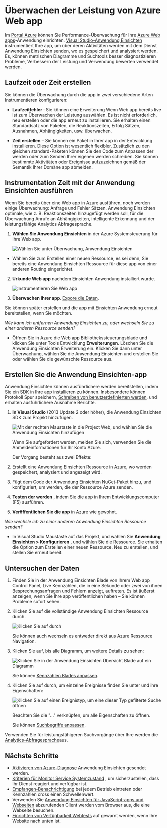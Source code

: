 <properties
    pageTitle="Überwachen der Leistung von Azure Web app | Microsoft Azure"
    description="Leistung der Anwendung für die Überwachung von Azure Web apps. Erstellen eines Diagramms laden und die Antwort, Abhängigkeitsinformationen und Festlegen von Benachrichtigungen auf die Leistung aus."
    services="application-insights"
    documentationCenter=".net"
    authors="alancameronwills"
    manager="douge"/>

<tags
    ms.service="azure-portal"
    ms.workload="na"
    ms.tgt_pltfrm="na"
    ms.devlang="na"
    ms.topic="article"
    ms.date="10/24/2016"
    ms.author="awills"/>

# <a name="monitor-azure-web-app-performance"></a>Überwachen der Leistung von Azure Web app

Im [Portal Azure](https://portal.azure.com) können Sie Performance-Überwachung für Ihre [Azure Web apps](../app-service-web/app-service-web-overview.md)-Anwendung einrichten. [Visual Studio-Anwendung Einsichten](app-insights-overview.md) instrumentiert Ihre app, um über deren Aktivitäten werden mit dem Dienst Anwendung Einsichten senden, wo es gespeichert und analysiert werden. Es, können metrischen Diagramme und Suchtools besser diagnostizieren Probleme, Verbessern der Leistung und Verwendung bewerten verwendet werden.

## <a name="run-time-or-build-time"></a>Laufzeit oder Zeit erstellen

Sie können die Überwachung durch die app in zwei verschiedene Arten Instrumentieren konfigurieren:

* **Laufzeitfehler** : Sie können eine Erweiterung Wenn Web app bereits live ist zum Überwachen der Leistung auswählen. Es ist nicht erforderlich, neu erstellen oder die app erneut zu installieren. Sie erhalten einen Standardsatz von Paketen, die Reaktionszeiten, Erfolg Sätzen, Ausnahmen, Abhängigkeiten, usw. überwachen. 
 
* **Zeit erstellen** – Sie können ein Paket in Ihrer app in der Entwicklung installieren. Diese Option ist wesentlich flexibler. Zusätzlich zu den gleichen standard-Paketen können Sie den Code zum Anpassen der werden oder zum Senden Ihrer eigenen werden schreiben. Sie können bestimmte Aktivitäten oder Ereignisse aufzuzeichnen gemäß der Semantik Ihrer Domäne app abmelden. 

## <a name="run-time-instrumentation-with-application-insights"></a>Instrumentation Zeit mit der Anwendung Einsichten ausführen

Wenn Sie bereits über eine Web app in Azure ausführen, noch werden einige Überwachung: Anfrage und Fehler Sätzen. Anwendung Einsichten optimale, wie z. B. Reaktionszeiten hinzugefügt werden soll, für die Überwachung Anrufe an Abhängigkeiten, intelligente Erkennung und der leistungsfähige Analytics Abfragesprache. 

1. **Wählen Sie Anwendung Einsichten** in der Azure Systemsteuerung für Ihre Web app.

    ![Wählen Sie unter Überwachung, Anwendung Einsichten](./media/app-insights-azure-web-apps/05-extend.png)

 * Wählen Sie zum Erstellen einer neuen Ressource, es sei denn, Sie bereits eine Anwendung Einsichten Ressource für diese app von einer anderen Routing eingerichtet.

2. **Urkunde Web app** nachdem Einsichten Anwendung installiert wurde. 

    ![Instrumentieren Sie Web app](./media/app-insights-azure-web-apps/restart-web-app-for-insights.png)

3. **Überwachen Ihrer app**.  [Expore die Daten](#explore-the-data).

Sie können später erstellen und die app mit Einsichten Anwendung erneut bereitstellen, wenn Sie möchten.

*Wie kann ich entfernen Anwendung Einsichten zu, oder wechseln Sie zu einer anderen Ressource senden?*

* Öffnen Sie in Azure die Web app Bibliothekssteuerungsblade und klicken Sie unter Tools Entwicklung **Erweiterungen**. Löschen Sie die Anwendung Einsichten Erweiterung ein. Klicken Sie dann unter Überwachung, wählen Sie die Anwendung Einsichten und erstellen Sie oder wählen Sie die gewünschte Ressource aus.

## <a name="build-the-app-with-application-insights"></a>Erstellen Sie die Anwendung Einsichten-app

Anwendung Einsichten können ausführlichere werden bereitstellen, indem Sie ein SDK in Ihre app installieren zu können. Insbesondere können Protokoll Spur speichern, [Schreiben von benutzerdefinierten werden](../application-insights/app-insights-api-custom-events-metrics.md), und erhalten ausführlichere Ausnahme Berichte.

1. **In Visual Studio** (2013 Update 2 oder höher), die Anwendung Einsichten SDK zum Projekt hinzufügen.

    ![Mit der rechten Maustaste in die Project Web, und wählen Sie die Anwendung Einsichten hinzufügen](./media/app-insights-azure-web-apps/03-add.png)

    Wenn Sie aufgefordert werden, melden Sie sich, verwenden Sie die Anmeldeinformationen für Ihr Konto Azure.

    Der Vorgang besteht aus zwei Effekte:

 1. Erstellt eine Anwendung Einsichten Ressource in Azure, wo werden gespeichert, analysiert und angezeigt wird.
 2. Fügt dem Code der Anwendung Einsichten NuGet-Paket hinzu, und konfiguriert, um werden, die der Ressource Azure senden.

2. **Testen der werden** , indem Sie die app in Ihrem Entwicklungscomputer (F5) ausführen.

3. **Veröffentlichen Sie die app** in Azure wie gewohnt. 


*Wie wechsle ich zu einer anderen Anwendung Einsichten Ressource senden?*

* In Visual Studio Maustaste auf das Projekt, und wählen Sie **Anwendung Einsichten > Konfigurieren** , und wählen Sie die Ressource. Sie erhalten die Option zum Erstellen einer neuen Ressource. Neu zu erstellen, und stellen Sie erneut bereit.

## <a name="explore-the-data"></a>Untersuchen der Daten

1. Finden Sie in der Anwendung Einsichten Blade von Ihrem Web app Control Panel, Live Kennzahlen, die in eine Sekunde oder zwei von ihnen Besprechungsanfragen und Fehlern anzeigt, auftreten. Es ist äußerst anzeigen, wenn Sie Ihre app veröffentlichen haben – Sie können Probleme sofort sehen.

2. Klicken Sie auf die vollständige Anwendung Einsichten Ressource durch.

    
    ![Klicken Sie auf durch](./media/app-insights-azure-web-apps/view-in-application-insights.png)

    Sie können auch wechseln es entweder direkt aus Azure Ressource Navigation.

2. Klicken Sie auf, bis alle Diagramm, um weitere Details zu sehen:

    ![Klicken Sie in der Anwendung Einsichten Übersicht Blade auf ein Diagramm](./media/app-insights-azure-web-apps/07-dependency.png)

    Sie können [Kennzahlen Blades anpassen](../application-insights/app-insights-metrics-explorer.md).

3. Klicken Sie auf durch, um einzelne Ereignisse finden Sie unter und ihre Eigenschaften:

    ![Klicken Sie auf einen Ereignistyp, um eine dieser Typ gefilterte Suche öffnen](./media/app-insights-azure-web-apps/08-requests.png)

    Beachten Sie die "..." verknüpfen, um alle Eigenschaften zu öffnen.

    Sie können [Suchbegriffe anpassen](../application-insights/app-insights-diagnostic-search.md).

Verwenden Sie für leistungsfähigeren Suchvorgänge über Ihre werden die [Analytics-Abfragesprache](../application-insights/app-insights-analytics-tour.md)aus.





## <a name="next-steps"></a>Nächste Schritte

* [Aktivieren von Azure-Diagnose](app-insights-azure-diagnostics.md) Anwendung Einsichten gesendet werden.
* [Kriterien für Monitor Service Systemzustand](../monitoring-and-diagnostics/insights-how-to-customize-monitoring.md) , um sicherzustellen, dass Ihr Dienst reagiert und verfügbar ist.
* [Empfangen-Benachrichtigung](../monitoring-and-diagnostics/insights-receive-alert-notifications.md) bei jedem Betrieb eintreten oder Kennzahlen cross einen Schwellenwert.
* Verwenden Sie [Anwendung Einsichten für JavaScript-apps und Webseiten](app-insights-web-track-usage.md) abzurufenden Client werden vom Browser aus, die eine Webseite besuchen.
* [Einrichten von Verfügbarkeit Webtests](app-insights-monitor-web-app-availability.md) auf gewarnt werden, wenn Ihre Website nach unten ist.
